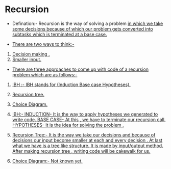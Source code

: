 # Recursion 

- <div class = "text-purple"> </div> Defination:- Recursion is the way of solving a problem <a href = "#" class= "text-inherit">in which we take some decisions because of which our problem gets converted into subtasks which is terminated at a base case.

- There are two ways to think:-
1. Decision making .
2. Smaller input.

+ There are three approaches to come up with code of a recursion problem which are as follows:-
1. IBH :- IBH stands for (Induction Base case Hypotheses).
2. Recursion tree.
3. Choice Diagram.

1. IBH:-
INDUCTION- It is the way to apply hypotheses we generated to write code.
BASE CASE- At this , we have to terminate our recursion call.
HYPOTHESES- It is the idea for solving the problem .

2. Recursion Tree:- It is the way we take our decisions and because of decisions our input become smaller at each and every decision . At last what we have is a tree like structure. It is made by input/output method.
After making recursion tree , writing code will be cakewalk for us.

3. Choice Diagram:- Not known yet.
